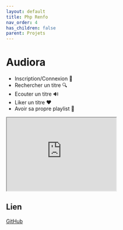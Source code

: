 ```yaml
---
layout: default
title: Php Renfo
nav_order: 4
has_children: false
parent: Projets
---
```


# Audiora

* Inscription/Connexion 📄
* Rechercher un titre 🔍
* Ecouter un titre 🔊
* Liker un titre ❤️
* Avoir sa propre playlist 💽

<iframe
  width="300"
  height="200"
  src="https://github.com/MathieuAudibert/PHP-Renforcement">
</iframe>

## Lien 

[GitHub](https://github.com/MathieuAudibert/PHP-Renforcement)